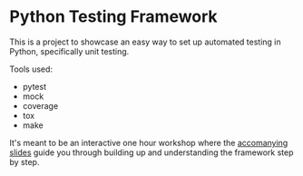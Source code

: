 # Python Testing Framework
This is a project to showcase an easy way to set up automated testing in Python, specifically unit testing.

Tools used:

* pytest
* mock
* coverage
* tox
* make

It's meant to be an interactive one hour workshop where the [accomanying slides](https://docs.google.com/presentation/d/1wv5c1NGl5iGUclSOFXB5qeKyITqLLvB1LwkzPCS4_mM/edit?usp=sharing) guide you through building up and understanding the framework step by step.
